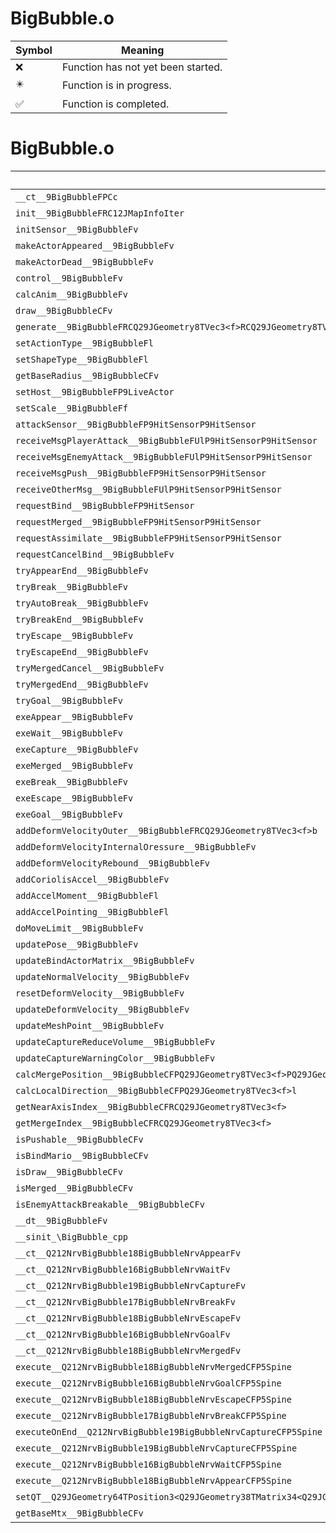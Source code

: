 # BigBubble.o
| Symbol | Meaning 
| ------------- | ------------- 
| :x: | Function has not yet been started. 
| :eight_pointed_black_star: | Function is in progress. 
| :white_check_mark: | Function is completed. 


# BigBubble.o
| Symbol | Decompiled? |
| ------------- | ------------- |
| `__ct__9BigBubbleFPCc` | :x: |
| `init__9BigBubbleFRC12JMapInfoIter` | :x: |
| `initSensor__9BigBubbleFv` | :x: |
| `makeActorAppeared__9BigBubbleFv` | :x: |
| `makeActorDead__9BigBubbleFv` | :x: |
| `control__9BigBubbleFv` | :x: |
| `calcAnim__9BigBubbleFv` | :x: |
| `draw__9BigBubbleCFv` | :x: |
| `generate__9BigBubbleFRCQ29JGeometry8TVec3<f>RCQ29JGeometry8TVec3<f>fbllPC21BigBubbleMoveLimitter` | :x: |
| `setActionType__9BigBubbleFl` | :x: |
| `setShapeType__9BigBubbleFl` | :x: |
| `getBaseRadius__9BigBubbleCFv` | :x: |
| `setHost__9BigBubbleFP9LiveActor` | :x: |
| `setScale__9BigBubbleFf` | :x: |
| `attackSensor__9BigBubbleFP9HitSensorP9HitSensor` | :x: |
| `receiveMsgPlayerAttack__9BigBubbleFUlP9HitSensorP9HitSensor` | :x: |
| `receiveMsgEnemyAttack__9BigBubbleFUlP9HitSensorP9HitSensor` | :x: |
| `receiveMsgPush__9BigBubbleFP9HitSensorP9HitSensor` | :x: |
| `receiveOtherMsg__9BigBubbleFUlP9HitSensorP9HitSensor` | :x: |
| `requestBind__9BigBubbleFP9HitSensor` | :x: |
| `requestMerged__9BigBubbleFP9HitSensorP9HitSensor` | :x: |
| `requestAssimilate__9BigBubbleFP9HitSensorP9HitSensor` | :x: |
| `requestCancelBind__9BigBubbleFv` | :x: |
| `tryAppearEnd__9BigBubbleFv` | :x: |
| `tryBreak__9BigBubbleFv` | :x: |
| `tryAutoBreak__9BigBubbleFv` | :x: |
| `tryBreakEnd__9BigBubbleFv` | :x: |
| `tryEscape__9BigBubbleFv` | :x: |
| `tryEscapeEnd__9BigBubbleFv` | :x: |
| `tryMergedCancel__9BigBubbleFv` | :x: |
| `tryMergedEnd__9BigBubbleFv` | :x: |
| `tryGoal__9BigBubbleFv` | :x: |
| `exeAppear__9BigBubbleFv` | :x: |
| `exeWait__9BigBubbleFv` | :x: |
| `exeCapture__9BigBubbleFv` | :x: |
| `exeMerged__9BigBubbleFv` | :x: |
| `exeBreak__9BigBubbleFv` | :x: |
| `exeEscape__9BigBubbleFv` | :x: |
| `exeGoal__9BigBubbleFv` | :x: |
| `addDeformVelocityOuter__9BigBubbleFRCQ29JGeometry8TVec3<f>b` | :x: |
| `addDeformVelocityInternalOressure__9BigBubbleFv` | :x: |
| `addDeformVelocityRebound__9BigBubbleFv` | :x: |
| `addCoriolisAccel__9BigBubbleFv` | :x: |
| `addAccelMoment__9BigBubbleFl` | :x: |
| `addAccelPointing__9BigBubbleFl` | :x: |
| `doMoveLimit__9BigBubbleFv` | :x: |
| `updatePose__9BigBubbleFv` | :x: |
| `updateBindActorMatrix__9BigBubbleFv` | :x: |
| `updateNormalVelocity__9BigBubbleFv` | :x: |
| `resetDeformVelocity__9BigBubbleFv` | :x: |
| `updateDeformVelocity__9BigBubbleFv` | :x: |
| `updateMeshPoint__9BigBubbleFv` | :x: |
| `updateCaptureReduceVolume__9BigBubbleFv` | :x: |
| `updateCaptureWarningColor__9BigBubbleFv` | :x: |
| `calcMergePosition__9BigBubbleCFPQ29JGeometry8TVec3<f>PQ29JGeometry8TVec3<f>PC9BigBubble` | :x: |
| `calcLocalDirection__9BigBubbleCFPQ29JGeometry8TVec3<f>l` | :x: |
| `getNearAxisIndex__9BigBubbleCFRCQ29JGeometry8TVec3<f>` | :x: |
| `getMergeIndex__9BigBubbleCFRCQ29JGeometry8TVec3<f>` | :x: |
| `isPushable__9BigBubbleCFv` | :x: |
| `isBindMario__9BigBubbleCFv` | :x: |
| `isDraw__9BigBubbleCFv` | :x: |
| `isMerged__9BigBubbleCFv` | :x: |
| `isEnemyAttackBreakable__9BigBubbleCFv` | :x: |
| `__dt__9BigBubbleFv` | :x: |
| `__sinit_\BigBubble_cpp` | :x: |
| `__ct__Q212NrvBigBubble18BigBubbleNrvAppearFv` | :x: |
| `__ct__Q212NrvBigBubble16BigBubbleNrvWaitFv` | :x: |
| `__ct__Q212NrvBigBubble19BigBubbleNrvCaptureFv` | :x: |
| `__ct__Q212NrvBigBubble17BigBubbleNrvBreakFv` | :x: |
| `__ct__Q212NrvBigBubble18BigBubbleNrvEscapeFv` | :x: |
| `__ct__Q212NrvBigBubble16BigBubbleNrvGoalFv` | :x: |
| `__ct__Q212NrvBigBubble18BigBubbleNrvMergedFv` | :x: |
| `execute__Q212NrvBigBubble18BigBubbleNrvMergedCFP5Spine` | :x: |
| `execute__Q212NrvBigBubble16BigBubbleNrvGoalCFP5Spine` | :x: |
| `execute__Q212NrvBigBubble18BigBubbleNrvEscapeCFP5Spine` | :x: |
| `execute__Q212NrvBigBubble17BigBubbleNrvBreakCFP5Spine` | :x: |
| `executeOnEnd__Q212NrvBigBubble19BigBubbleNrvCaptureCFP5Spine` | :x: |
| `execute__Q212NrvBigBubble19BigBubbleNrvCaptureCFP5Spine` | :x: |
| `execute__Q212NrvBigBubble16BigBubbleNrvWaitCFP5Spine` | :x: |
| `execute__Q212NrvBigBubble18BigBubbleNrvAppearCFP5Spine` | :x: |
| `setQT__Q29JGeometry64TPosition3<Q29JGeometry38TMatrix34<Q29JGeometry13SMatrix34C<f>>>FRCQ29JGeometry9TQuat4<f>RCQ29JGeometry8TVec3<f>` | :x: |
| `getBaseMtx__9BigBubbleCFv` | :x: |

